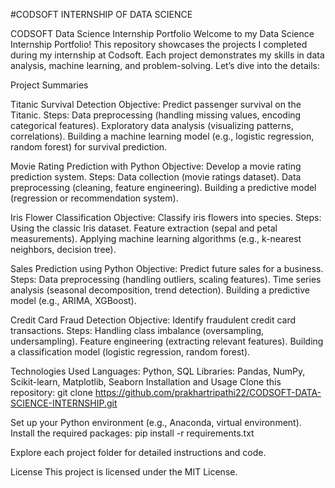#CODSOFT INTERNSHIP OF DATA SCIENCE

CODSOFT Data Science Internship Portfolio
Welcome to my Data Science Internship Portfolio! This repository showcases the projects I completed during my internship at Codsoft. Each project demonstrates my skills in data analysis, machine learning, and problem-solving. Let’s dive into the details:

Project Summaries

Titanic Survival Detection
Objective: Predict passenger survival on the Titanic.
Steps:
Data preprocessing (handling missing values, encoding categorical features).
Exploratory data analysis (visualizing patterns, correlations).
Building a machine learning model (e.g., logistic regression, random forest) for survival prediction.

Movie Rating Prediction with Python
Objective: Develop a movie rating prediction system.
Steps:
Data collection (movie ratings dataset).
Data preprocessing (cleaning, feature engineering).
Building a predictive model (regression or recommendation system).

Iris Flower Classification
Objective: Classify iris flowers into species.
Steps:
Using the classic Iris dataset.
Feature extraction (sepal and petal measurements).
Applying machine learning algorithms (e.g., k-nearest neighbors, decision tree).

Sales Prediction using Python
Objective: Predict future sales for a business.
Steps:
Data preprocessing (handling outliers, scaling features).
Time series analysis (seasonal decomposition, trend detection).
Building a predictive model (e.g., ARIMA, XGBoost).

Credit Card Fraud Detection
Objective: Identify fraudulent credit card transactions.
Steps:
Handling class imbalance (oversampling, undersampling).
Feature engineering (extracting relevant features).
Building a classification model (logistic regression, random forest).

Technologies Used
Languages: Python, SQL
Libraries: Pandas, NumPy, Scikit-learn, Matplotlib, Seaborn
Installation and Usage
Clone this repository:
git clone https://github.com/prakhartripathi22/CODSOFT-DATA-SCIENCE-INTERNSHIP.git

Set up your Python environment (e.g., Anaconda, virtual environment).
Install the required packages:
pip install -r requirements.txt

Explore each project folder for detailed instructions and code.

License
This project is licensed under the MIT License.
